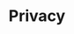 ---
title: "Privacy"
summary: "Improving your digital and financial privacy through PART"
image: ""
---